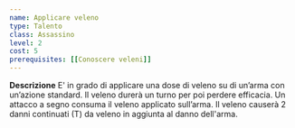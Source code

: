 ```yaml
---
name: Applicare veleno
type: Talento
class: Assassino
level: 2
cost: 5
prerequisites: [[Conoscere veleni]]
---
```


**Descrizione**
E' in grado di applicare una dose di veleno su di un’arma con un’azione
standard. Il veleno durerà un turno per poi perdere efficacia. Un attacco a
segno consuma il veleno applicato sull’arma. Il veleno causerà 2 danni
continuati (T) da veleno in aggiunta al danno dell'arma.